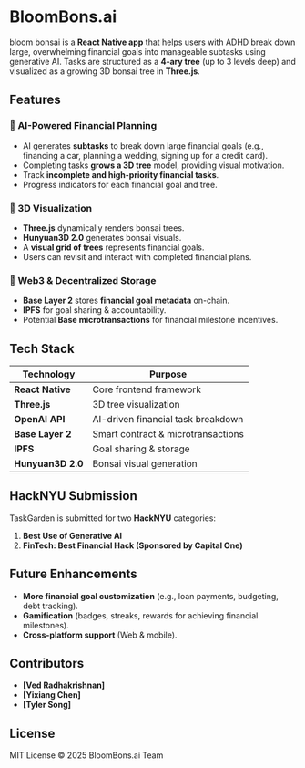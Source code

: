 # BloomBons.ai

bloom bonsai is a **React Native app** that helps users with ADHD break down large, overwhelming financial goals into manageable subtasks using generative AI. Tasks are structured as a **4-ary tree** (up to 3 levels deep) and visualized as a growing 3D bonsai tree in **Three.js**.

## Features

### 🌱 AI-Powered Financial Planning
- AI generates **subtasks** to break down large financial goals (e.g., financing a car, planning a wedding, signing up for a credit card).
- Completing tasks **grows a 3D tree** model, providing visual motivation.
- Track **incomplete and high-priority financial tasks**.
- Progress indicators for each financial goal and tree.

### 🎨 3D Visualization
- **Three.js** dynamically renders bonsai trees.
- **Hunyuan3D 2.0** generates bonsai visuals.
- A **visual grid of trees** represents financial goals.
- Users can revisit and interact with completed financial plans.

### 🔗 Web3 & Decentralized Storage
- **Base Layer 2** stores **financial goal metadata** on-chain.
- **IPFS** for goal sharing & accountability.
- Potential **Base microtransactions** for financial milestone incentives.

## Tech Stack

| Technology      | Purpose |
|---------------|---------|
| **React Native** | Core frontend framework |
| **Three.js** | 3D tree visualization |
| **OpenAI API** | AI-driven financial task breakdown |
| **Base Layer 2** | Smart contract & microtransactions |
| **IPFS** | Goal sharing & storage |
| **Hunyuan3D 2.0** | Bonsai visual generation |

## HackNYU Submission
TaskGarden is submitted for two **HackNYU** categories:

1. **Best Use of Generative AI**
2. **FinTech: Best Financial Hack (Sponsored by Capital One)**

## Future Enhancements
- **More financial goal customization** (e.g., loan payments, budgeting, debt tracking).
- **Gamification** (badges, streaks, rewards for achieving financial milestones).
- **Cross-platform support** (Web & mobile).

## Contributors
- **[Ved Radhakrishnan]**
- **[Yixiang Chen]**
- **[Tyler Song]**

## License
MIT License © 2025 BloomBons.ai Team
